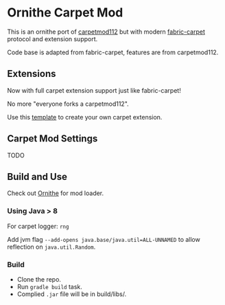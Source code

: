 # Ornithe Carpet Mod

This is an ornithe port of [carpetmod112](https://github.com/gnembon/carpetmod112) but with modern [fabric-carpet](https://github.com/gnembon/fabric-carpet) protocol and extension support.

Code base is adapted from fabric-carpet, features are from carpetmod112.

## Extensions

Now with full carpet extension support just like fabric-carpet!

No more "everyone forks a carpetmod112".

Use this [template](https://github.com/CrazyHPi/ornithe-carpet-extension-template) to create your own carpet extension.

## Carpet Mod Settings

TODO

## Build and Use

Check out [Ornithe](https://ornithemc.net/) for mod loader.

### Using Java > 8

For carpet logger: `rng`

Add jvm flag `--add-opens java.base/java.util=ALL-UNNAMED` to allow reflection on `java.util.Random`.

### Build

* Clone the repo.
* Run `gradle build` task.
* Complied `.jar` file will be in build/libs/.
